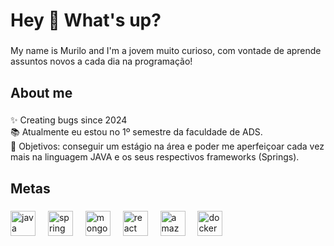<h1 align="left">Hey 👋 What's up?</h1>

###

<p align="left">My name is Murilo and I'm a jovem muito curioso, com vontade de aprende assuntos novos a cada dia na programação!</p>

###

<h2 align="left">About me</h2>

###

<p align="left">✨ Creating bugs since 2024<br>📚 Atualmente eu estou no 1º semestre da faculdade de ADS.<br>🎲 Objetivos: conseguir um estágio na área e poder me aperfeiçoar cada vez mais na linguagem JAVA e os seus respectivos frameworks (Springs).</p>

###

<h2 align="left">Metas</h2>

###

<div align="left">
  <img src="https://cdn.jsdelivr.net/gh/devicons/devicon/icons/java/java-original.svg" height="40" alt="java logo"  />
  <img width="12" />
  <img src="https://cdn.jsdelivr.net/gh/devicons/devicon/icons/spring/spring-original.svg" height="40" alt="spring logo"  />
  <img width="12" />
  <img src="https://cdn.jsdelivr.net/gh/devicons/devicon/icons/mongodb/mongodb-original.svg" height="40" alt="mongodb logo"  />
  <img width="12" />
  <img src="https://cdn.jsdelivr.net/gh/devicons/devicon/icons/react/react-original.svg" height="40" alt="react logo"  />
  <img width="12" />
  <img src="https://cdn.jsdelivr.net/gh/devicons/devicon/icons/amazonwebservices/amazonwebservices-line-wordmark.svg" height="40" alt="amazonwebservices logo"  />
  <img width="12" />
  <img src="https://cdn.jsdelivr.net/gh/devicons/devicon/icons/docker/docker-original.svg" height="40" alt="docker logo"  />
</div>

###
